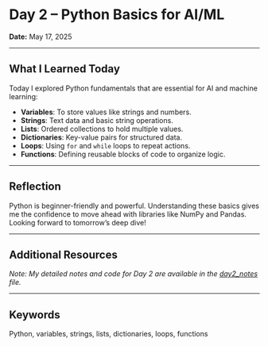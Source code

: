 # Day 2 – Python Basics for AI/ML

**Date:** May 17, 2025

---

## What I Learned Today

Today I explored Python fundamentals that are essential for AI and machine learning:

- **Variables**: To store values like strings and numbers.
- **Strings**: Text data and basic string operations.
- **Lists**: Ordered collections to hold multiple values.
- **Dictionaries**: Key-value pairs for structured data.
- **Loops**: Using `for` and `while` loops to repeat actions.
- **Functions**: Defining reusable blocks of code to organize logic.

---

## Reflection

Python is beginner-friendly and powerful. Understanding these basics gives me the confidence to move ahead with libraries like NumPy and Pandas. Looking forward to tomorrow’s deep dive!

---

## Additional Resources

*Note: My detailed notes and code for Day 2 are available in the [day2_notes](day2notes.ipynb) file.*

---

## Keywords

Python, variables, strings, lists, dictionaries, loops, functions
